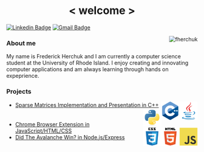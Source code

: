 <h1 align="center">< welcome ></h1>

[![Linkedin Badge](https://img.shields.io/badge/-LinkedIn-blue?style=flat-square&logo=Linkedin&logoColor=white&link=https://www.linkedin.com/in/frederick-herchuk-723821257/)](https://www.linkedin.com/in/frederick-herchuk-723821257/) [![Gmail Badge](https://img.shields.io/badge/-rickherchuk@gmail.com-c14438?style=flat-square&logo=Gmail&logoColor=white&link=mailto:rickherchuk@gmail.com)](mailto:rickherchuk@gmail.com)

<img align="right" src="https://github-readme-stats.vercel.app/api/top-langs?username=fherchuk&size_weight=0.4&count_weight=1&show_icons=true&locale=en&bg_color=0d1117&text_color=ffffff&layout=compact" alt="fherchuk"/>
<h3>About me</h3>
My name is Frederick Herchuk and I am currently a computer science student at the University of Rhode Island. I enjoy creating and innovating computer applications and am always learning through hands on expeprience.

<h3>Projects</h3>

- [Sparse Matrices Implementation and Presentation in C++](https://github.com/fherchuk/SparseMatrixCalculator)
<a href="https://www.w3schools.com/cs/" target="_blank"> <img align="right" src="https://raw.githubusercontent.com/devicons/devicon/master/icons/java/java-original.svg" alt="csharp" width="48" height="48"/> </a> 
<a href="https://www.w3schools.com/cpp/" target="_blank"> <img align="right" src="https://raw.githubusercontent.com/devicons/devicon/master/icons/cplusplus/cplusplus-original.svg" alt="cplusplus" width="48" height="48"/> </a> 
<a href="https://www.python.org" target="_blank"> <img align="right" src="https://raw.githubusercontent.com/devicons/devicon/master/icons/python/python-original.svg" alt="python" width="48" height="48"/> </a>
<br><br><br>
- [Chrome Browser Extension in JavaScript/HTML/CSS](https://github.com/fherchuk/Password-Generator-Extension)
<a href="https://developer.mozilla.org/en-US/docs/Web/JavaScript" target="_blank"> <img align="right" src="https://raw.githubusercontent.com/devicons/devicon/master/icons/javascript/javascript-original.svg" alt="javascript" width="48" height="48"/> </a>
<a href="https://www.w3.org/html/" target="_blank"> <img align="right" src="https://raw.githubusercontent.com/devicons/devicon/master/icons/html5/html5-original-wordmark.svg" alt="html5" width="48" height="48"/> </a>
<a href="https://www.w3schools.com/css/" target="_blank"> <img align="right" src="https://raw.githubusercontent.com/devicons/devicon/master/icons/css3/css3-original-wordmark.svg" alt="css3" width="48" height="48"/></a>
- [Did The Avalanche Win? in Node.js/Express](https://github.com/fherchuk/Avalanche-Win-Tracker)

    

